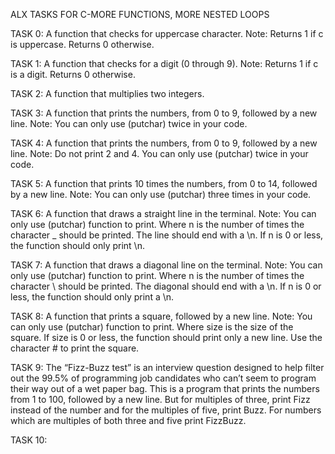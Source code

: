 ALX TASKS FOR C-MORE FUNCTIONS, MORE NESTED LOOPS

TASK 0: A function that checks for uppercase character.
Note: Returns 1 if c is uppercase. Returns 0 otherwise.

TASK 1: A function that checks for a digit (0 through 9).
Note: Returns 1 if c is a digit. Returns 0 otherwise.

TASK 2: A function that multiplies two integers.

TASK 3: A function that prints the numbers, from 0 to 9, followed by a new line.
Note: You can only use (putchar) twice in your code.

TASK 4: A function that prints the numbers, from 0 to 9, followed by a new line.
Note: Do not print 2 and 4. You can only use (putchar) twice in your code.

TASK 5: A function that prints 10 times the numbers, from 0 to 14, followed by a new line.
Note: You can only use (putchar) three times in your code.

TASK 6: A function that draws a straight line in the terminal.
Note: You can only use (putchar) function to print. Where n is the number of times the character _ should be printed. The line should end with a \n. If n is 0 or less, the function should only print \n.

TASK 7: A function that draws a diagonal line on the terminal.
Note: You can only use (putchar) function to print. Where n is the number of times the character \ should be printed. The diagonal should end with a \n. If n is 0 or less, the function should only print a \n.

TASK 8: A function that prints a square, followed by a new line.
Note: You can only use (putchar) function to print. Where size is the size of the square. If size is 0 or less, the function should print only a new line. Use the character # to print the square.

TASK 9: The “Fizz-Buzz test” is an interview question designed to help filter out the 99.5% of programming job candidates who can’t seem to program their way out of a wet paper bag. 
This is a program that prints the numbers from 1 to 100, followed by a new line. But for multiples of three, print Fizz instead of the number and for the multiples of five, print Buzz. For numbers which are multiples of both three and five print FizzBuzz.

TASK 10: 
